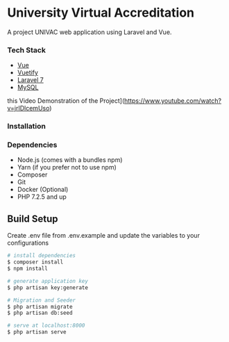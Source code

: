 # University Virtual Accreditation

A project UNIVAC web application using Laravel and Vue.

### Tech Stack

- [Vue](https://vuejs.org/)
- [Vuetify](https://vuetifyjs.com/en/)
- [Laravel 7](https://laravel.com/docs/7.x)
- [MySQL](https://www.mysql.com/)

 this Video Demonstration of the Project](https://www.youtube.com/watch?v=jrIDlcemUso)

### Installation

### Dependencies

- Node.js (comes with a bundles npm)
- Yarn (if you prefer not to use npm)
- Composer
- Git
- Docker (Optional)
- PHP 7.2.5 and up

## Build Setup

Create .env file from .env.example and update the variables to your configurations

```bash
# install dependencies
$ composer install
$ npm install

# generate application key
$ php artisan key:generate

# Migration and Seeder
$ php artisan migrate
$ php artisan db:seed

# serve at localhost:8000
$ php artisan serve
```
